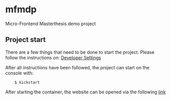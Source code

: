 # mfmdp

Micro-Frontend Masterthesis demo project

## Project start

There are a few things that need to be done to start the project.
Please follow the instructions on: [Developer Settings](/README_DEV.md)

After all instructions have been followed, the project can start on the console with:
```shell
    $ kickstart
```

After starting the container, the website can be opened via the following [link](http://localhost)

